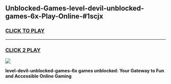 
## Unblocked-Games-level-devil-unblocked-games-6x-Play-Online-#1scjx
<h3>
<a href="https://premium.freeplayer.one?title=level-devil-unblocked-games-6x&ref=27F">CLICK TO PLAY</a></h3>
<hr>

<h3>
<a href="https://premium.freeplayer.one?title=level-devil-unblocked-games-6x&ref=27F">CLICK 2 PLAY</a>
  
</h3>

<a href="https://premium.freeplayer.one?title=level-devil-unblocked-games-6x&ref=27F"><img src="https://clearcache.store/games.png"></a>


**level-devil-unblocked-games-6x games unblocked: Your Gateway to Fun and Accessible Online Gaming**

